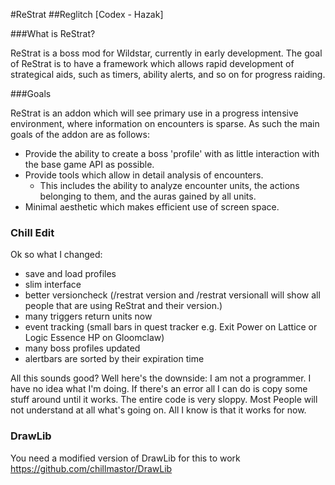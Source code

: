 #ReStrat
##Reglitch [Codex - Hazak]

###What is ReStrat?

ReStrat is a boss mod for Wildstar, currently in early development. The goal of ReStrat is to have a framework which allows rapid development of strategical aids, such as timers, ability alerts, and so on for progress raiding. 

###Goals

ReStrat is an addon which will see primary use in a progress intensive environment, where information on encounters is sparse. As such the main goals of the addon are as follows:

- Provide the ability to create a boss 'profile' with as little interaction with the base game API as possible.
- Provide tools which allow in detail analysis of encounters.
    - This includes the ability to analyze encounter units,  the actions belonging to them, and the auras gained by all      units.
- Minimal aesthetic which makes efficient use of screen space.

### Chill Edit

Ok so what I changed:

- save and load profiles
- slim interface
- better versioncheck (/restrat version and /restrat versionall will show all people that are using ReStrat and their version.)
- many triggers return units now
- event tracking (small bars in quest tracker e.g. Exit Power on Lattice or Logic Essence HP on Gloomclaw)
- many boss profiles updated
- alertbars are sorted by their expiration time

All this sounds good? Well here's the downside:
I am not a programmer. I have no idea what I'm doing. If there's an error all I can do is copy some stuff around until it works.
The entire code is very sloppy. Most People will not understand at all what's going on. All I know is that it works for now.

### DrawLib

You need a modified version of DrawLib for this to work
https://github.com/chillmastor/DrawLib
